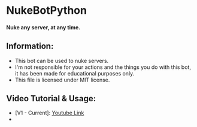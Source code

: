 # NukeBotPython

#### **Nuke any server, at any time.**

## Information:
- This bot can be used to nuke servers.
- I'm not responsible for your actions and the things you do with this bot, it has been made for educational purposes only.
- This file is licensed under MIT license.

## Video Tutorial & Usage:
  - [V1 - Current]: [Youtube Link](https://www.youtube.com/watch?v=70r2YtvzY2U)
  - [V2 - Upcoming]: Soon.
